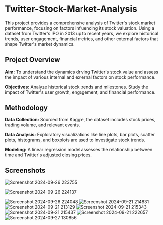 # Twitter-Stock-Market-Analysis
This project provides a comprehensive analysis of Twitter's stock market performance, focusing on factors influencing its stock valuation. Using a dataset from Twitter's IPO in 2013 up to recent years, we explore historical trends, user engagement, financial metrics, and other external factors that shape Twitter's market dynamics.

## Project Overview
**Aim:** To understand the dynamics driving Twitter's stock value and assess the impact of various internal and external factors on stock performance.


**Objectives:**
Analyze historical stock trends and milestones.
Study the impact of Twitter's user growth, engagement, and financial performance.

## Methodology
**Data Collection:** Sourced from Kaggle, the dataset includes stock prices, trading volume, and relevant events.

**Data Analysis:** Exploratory visualizations like line plots, bar plots, scatter plots, histograms, and boxplots are used to investigate stock trends.

**Modeling:** A linear regression model assesses the relationship between time and Twitter's adjusted closing prices.

## Screenshots

![Screenshot 2024-09-26 223755](https://github.com/user-attachments/assets/cb4d9df8-85a9-4389-ad6b-4eefc104d8cd)

![Screenshot 2024-09-26 224137](https://github.com/user-attachments/assets/3904f522-91d9-45ab-8607-30212ec00082)

![Screenshot 2024-09-26 224048](https://github.com/user-attachments/assets/3a5495c6-9f18-4185-a4cf-f3a591bfafb1)
![Screenshot 2024-09-21 214831](https://github.com/user-attachments/assets/38e4ead9-b7a3-41c7-bff6-82329d6ecb59)
![Screenshot 2024-09-21 213129](https://github.com/user-attachments/assets/00bd8b0e-b45b-46de-8b09-27c8e9f06044)
![Screenshot 2024-09-21 215343](https://github.com/user-attachments/assets/3597658a-29d9-4b59-820f-880f957f2cd2)
![Screenshot 2024-09-21 215437](https://github.com/user-attachments/assets/8c8ae149-2d60-4f19-a1bb-c4e48bd1ebcf)
![Screenshot 2024-09-21 222657](https://github.com/user-attachments/assets/ab5ff8d8-6379-4a06-8656-a5743efbc646)
![Screenshot 2024-09-27 130856](https://github.com/user-attachments/assets/fd546015-72ec-4d0f-9565-23558bb0855d)



